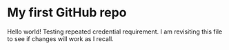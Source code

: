 # My first GitHub repo

Hello world! Testing repeated credential requirement.
I am revisiting this file to see if changes will work as I recall. 